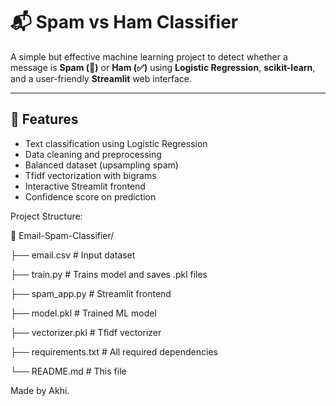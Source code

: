 # 📬 Spam vs Ham Classifier

A simple but effective machine learning project to detect whether a message is **Spam (🚫)** or **Ham (✅)** using **Logistic Regression**, **scikit-learn**, and a user-friendly **Streamlit** web interface.

---

## 🚀 Features

- Text classification using Logistic Regression
- Data cleaning and preprocessing
- Balanced dataset (upsampling spam)
- Tfidf vectorization with bigrams
- Interactive Streamlit frontend
- Confidence score on prediction

Project Structure:

📂 Email-Spam-Classifier/

├── email.csv # Input dataset

├── train.py # Trains model and saves .pkl files

├── spam_app.py # Streamlit frontend

├── model.pkl # Trained ML model

├── vectorizer.pkl # Tfidf vectorizer

├── requirements.txt # All required dependencies

└── README.md # This file

Made by Akhi.
